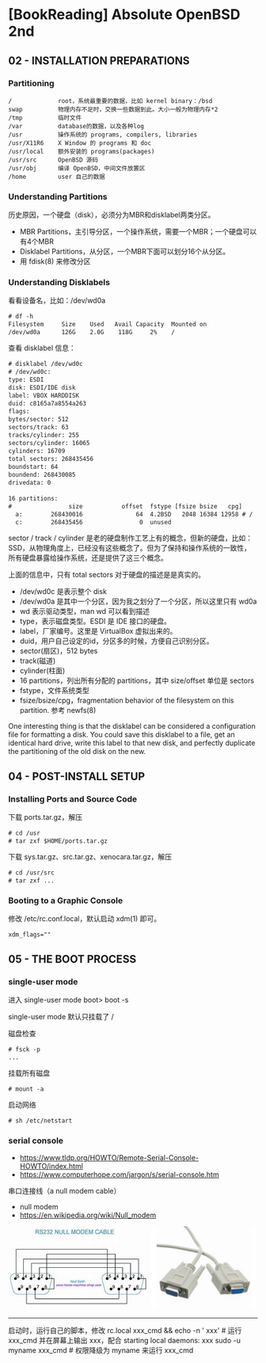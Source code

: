 # [BookReading] Absolute OpenBSD 2nd

## 02 - INSTALLATION PREPARATIONS

### Partitioning

```
/             root，系统最重要的数据，比如 kernel binary：/bsd
swap          物理内存不足时，交换一些数据到此。大小一般为物理内存*2
/tmp          临时文件
/var          database的数据，以及各种log
/usr          操作系统的 programs, compilers, libraries
/usr/X11R6    X Window 的 programs 和 doc
/usr/local    额外安装的 programs(packages)
/usr/src      OpenBSD 源码
/usr/obj      编译 OpenBSD，中间文件放置区
/home         user 自己的数据
```

### Understanding Partitions

历史原因，一个硬盘（disk），必须分为MBR和disklabel两类分区。

* MBR Partitions，主引导分区，一个操作系统，需要一个MBR；一个硬盘可以有4个MBR
* Disklabel Partitions，从分区，一个MBR下面可以划分16个从分区。
* 用 fdisk(8) 来修改分区


### Understanding Disklabels

看看设备名，比如：/dev/wd0a

```
# df -h
Filesystem     Size    Used   Avail Capacity  Mounted on
/dev/wd0a      126G    2.0G    118G     2%    /
```

查看 disklabel 信息：

```
# disklabel /dev/wd0c 
# /dev/wd0c:
type: ESDI
disk: ESDI/IDE disk
label: VBOX HARDDISK   
duid: c8165a7a8554a263
flags:
bytes/sector: 512
sectors/track: 63
tracks/cylinder: 255
sectors/cylinder: 16065
cylinders: 16709
total sectors: 268435456
boundstart: 64
boundend: 268430085
drivedata: 0 

16 partitions:
#                size           offset  fstype [fsize bsize   cpg]
  a:        268430016               64  4.2BSD   2048 16384 12958 # /
  c:        268435456                0  unused  
```

sector / track / cylinder 是老的硬盘制作工艺上有的概念，但新的硬盘，比如：SSD，从物理角度上，已经没有这些概念了。但为了保持和操作系统的一致性，所有硬盘暴露给操作系统，还是提供了这三个概念。

上面的信息中，只有 total sectors 对于硬盘的描述是是真实的。

* /dev/wd0c 是表示整个 disk
* /dev/wd0a 是其中一个分区，因为我之划分了一个分区，所以这里只有 wd0a
* wd 表示驱动类型，man wd 可以看到描述
* type，表示磁盘类型。ESDI 是 IDE 接口的硬盘。
* label，厂家编号。这里是 VirtualBox 虚拟出来的。
* duid，用户自己设定的id，分区多的时候，方便自己识别分区。
* sector(扇区)，512 bytes
* track(磁道)
* cylinder(柱面)
* 16 partitions，列出所有分配的 partitions，其中 size/offset 单位是 sectors
* fstype，文件系统类型
* fsize/bsize/cpg，fragmentation behavior of the filesystem on this partition. 参考 newfs(8)

One interesting thing is that the disklabel can be considered a configuration file for formatting a disk. You could save this disklabel to a file, get an identical hard drive, write this label to that new disk, and perfectly duplicate the partitioning of the old disk on the new.

## 04 - POST-INSTALL SETUP

### Installing Ports and Source Code

下载 ports.tar.gz，解压

```
# cd /usr
# tar zxf $HOME/ports.tar.gz
```

下载 sys.tar.gz、src.tar.gz、xenocara.tar.gz，解压

```
# cd /usr/src
# tar zxf ...
```

### Booting to a Graphic Console

修改 /etc/rc.conf.local，默认启动 xdm(1) 即可。

```
xdm_flags=""
```

## 05 - THE BOOT PROCESS

### single-user mode

进入 single-user mode
boot> boot -s

single-user mode 默认只挂载了 /

磁盘检查
```
# fsck -p
...
```

挂载所有磁盘
```
# mount -a
```

启动网络
```
# sh /etc/netstart
```

### serial console

* https://www.tldp.org/HOWTO/Remote-Serial-Console-HOWTO/index.html
* https://www.computerhope.com/jargon/s/serial-console.htm

串口连接线（a null modem cable）

* null modem
* https://en.wikipedia.org/wiki/Null_modem

![](2018_11_15_absolute_openbsd_2nd_image_01.png)

----------------------------

启动时，运行自己的脚本，修改 rc.local
xxx_cmd && echo -n ' xxx'         # 运行 xxx_cmd 并在屏幕上输出 xxx，配合 starting local daemons: xxx
sudo -u myname xxx_cmd            # 权限降级为 myname 来运行 xxx_cmd

